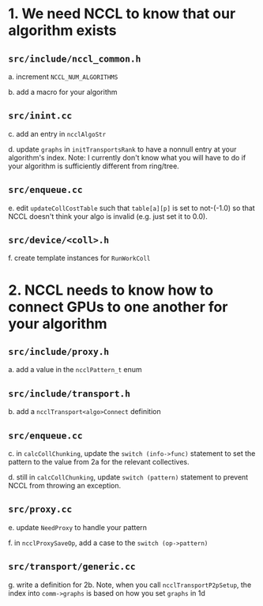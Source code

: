 # 1. We need NCCL to know that our algorithm exists

## `src/include/nccl_common.h`

a. increment `NCCL_NUM_ALGORITHMS`

b. add a macro for your algorithm

## `src/inint.cc`

c. add an entry in `ncclAlgoStr`

d. update `graphs` in `initTransportsRank` to have a nonnull entry at your algorithm's index. Note: I currently don't know what you will have to do if your algorithm is sufficiently different from ring/tree.

## `src/enqueue.cc`

e. edit `updateCollCostTable` such that `table[a][p]` is set to not-(-1.0) so that NCCL doesn't think your algo is invalid (e.g. just set it to 0.0).

## `src/device/<coll>.h`

f. create template instances for `RunWorkColl`

# 2. NCCL needs to know how to connect GPUs to one another for your algorithm

## `src/include/proxy.h`

a. add a value in the `ncclPattern_t` enum

## `src/include/transport.h`

b. add a `ncclTransport<algo>Connect` definition

## `src/enqueue.cc`

c. in `calcCollChunking`, update the `switch (info->func)` statement to set the pattern to the value from 2a for the relevant collectives.

d. still in `calcCollChunking`, update `switch (pattern)` statement to prevent NCCL from throwing an exception.

## `src/proxy.cc`

e. update `NeedProxy` to handle your pattern

f. in `ncclProxySaveOp`, add a case to the `switch (op->pattern)`

## `src/transport/generic.cc`

g. write a definition for 2b. Note, when you call `ncclTransportP2pSetup`, the index into `comm->graphs` is based on how you set `graphs` in 1d
